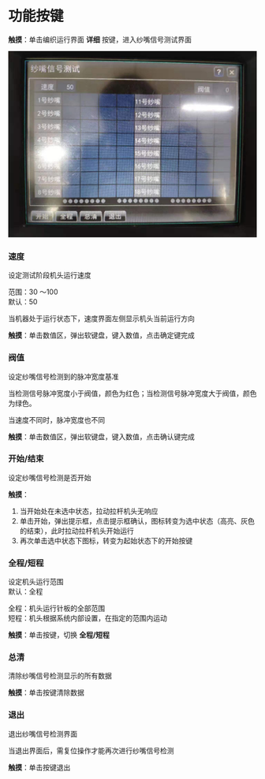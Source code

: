 # 功能按键

**触摸**：单击编织运行界面 **详细** 按键，进入纱嘴信号测试界面

![](../.gitbook/assets/zi-pao-shi-sha-zui.jpg)

### 速度

设定测试阶段机头运行速度

范围：30 ～100  
默认：50

当机器处于运行状态下，速度界面左侧显示机头当前运行方向

**触摸**：单击数值区，弹出软键盘，键入数值，点击确定键完成

### 阀值

设定纱嘴信号检测到的脉冲宽度基准

当检测信号脉冲宽度小于阀值，颜色为红色；当检测信号脉冲宽度大于阀值，颜色为绿色。

当速度不同时，脉冲宽度也不同

**触摸**：单击数值区，弹出软键盘，键入数值，点击确认键完成

### 开始/结束

设定纱嘴信号检测是否开始

**触摸**：

1. 当开始处在未选中状态，拉动拉杆机头无响应
2. 单击开始，弹出提示框，点击提示框确认，图标转变为选中状态（高亮、灰色的结束），此时拉动拉杆机头开始运行
3. 再次单击选中状态下图标，转变为起始状态下的开始按键

### 全程/短程

设定机头运行范围  
默认：全程

全程：机头运行针板的全部范围  
短程：机头根据系统内部设置，在指定的范围内运动

**触摸**：单击按键，切换 **全程/短程**

### 总清

清除纱嘴信号检测显示的所有数据

**触摸**：单击按键清除数据

### 退出

退出纱嘴信号检测界面

当退出界面后，需复位操作才能再次进行纱嘴信号检测

**触摸**：单击按键退出




